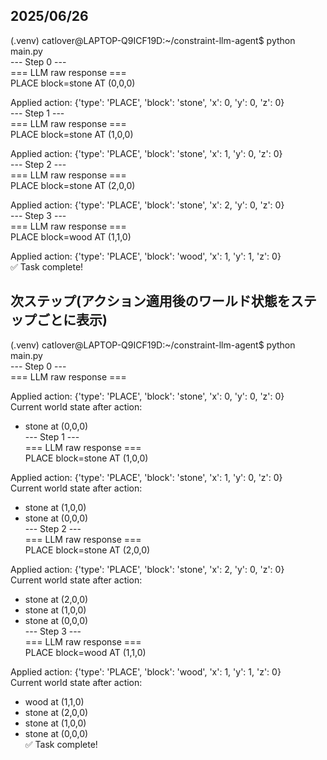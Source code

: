 ## 2025/06/26  


(.venv) catlover@LAPTOP-Q9ICF19D:~/constraint-llm-agent$ python main.py  
--- Step 0 ---  
=== LLM raw response ===  
PLACE block=stone AT (0,0,0)  

Applied action: {'type': 'PLACE', 'block': 'stone', 'x': 0, 'y': 0, 'z': 0}  
--- Step 1 ---  
=== LLM raw response ===  
PLACE block=stone AT (1,0,0)  

Applied action: {'type': 'PLACE', 'block': 'stone', 'x': 1, 'y': 0, 'z': 0}  
--- Step 2 ---  
=== LLM raw response ===  
PLACE block=stone AT (2,0,0)  

Applied action: {'type': 'PLACE', 'block': 'stone', 'x': 2, 'y': 0, 'z': 0}  
--- Step 3 ---  
=== LLM raw response ===  
PLACE block=wood AT (1,1,0)  

Applied action: {'type': 'PLACE', 'block': 'wood', 'x': 1, 'y': 1, 'z': 0}  
✅ Task complete!  

## 次ステップ(アクション適用後のワールド状態をステップごとに表示)  

(.venv) catlover@LAPTOP-Q9ICF19D:~/constraint-llm-agent$ python main.py  
--- Step 0 ---  
=== LLM raw response ===  

Applied action: {'type': 'PLACE', 'block': 'stone', 'x': 0, 'y': 0, 'z': 0}  
Current world state after action:  
  - stone at (0,0,0)  
--- Step 1 ---  
=== LLM raw response ===  
PLACE block=stone AT (1,0,0)  

Applied action: {'type': 'PLACE', 'block': 'stone', 'x': 1, 'y': 0, 'z': 0}  
Current world state after action:  
  - stone at (1,0,0)  
  - stone at (0,0,0)  
--- Step 2 ---  
=== LLM raw response ===  
PLACE block=stone AT (2,0,0)  

Applied action: {'type': 'PLACE', 'block': 'stone', 'x': 2, 'y': 0, 'z': 0}  
Current world state after action:  
  - stone at (2,0,0)  
  - stone at (1,0,0)  
  - stone at (0,0,0)  
--- Step 3 ---  
=== LLM raw response ===  
PLACE block=wood AT (1,1,0)  

Applied action: {'type': 'PLACE', 'block': 'wood', 'x': 1, 'y': 1, 'z': 0}  
Current world state after action:  
  - wood at (1,1,0)  
  - stone at (2,0,0)  
  - stone at (1,0,0)  
  - stone at (0,0,0)  
✅ Task complete!  
